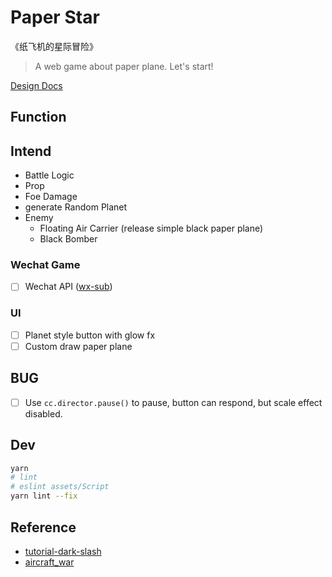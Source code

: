 # Paper Star

《纸飞机的星际冒险》

> A web game about paper plane. Let's start!

[Design Docs](docs/PaperStar-design.md)

## Function

## Intend

- Battle Logic
- Prop
- Foe Damage
- generate Random Planet
- Enemy
  - Floating Air Carrier (release simple black paper plane)
  - Black Bomber

### Wechat Game

- [ ] Wechat API ([wx-sub](https://github.com/PaperStar/wx-sub))

### UI

- [ ] Planet style button with glow fx
- [ ] Custom draw paper plane

## BUG

- [ ] Use `cc.director.pause()` to pause, button can respond, but scale effect disabled.

## Dev

```sh
yarn
# lint
# eslint assets/Script
yarn lint --fix
```

## Reference

- [tutorial-dark-slash](https://github.com/cocos-creator/tutorial-dark-slash)
- [aircraft_war](https://github.com/A123asdo11/aircraft_war)